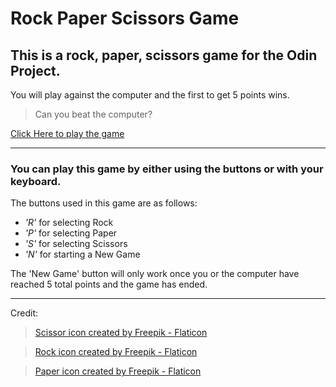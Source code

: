 # Rock Paper Scissors Game

## This is a rock, paper, scissors game for the Odin Project.

You will play against the computer and the first to get 5 points wins.

> Can you beat the computer?

[Click Here to play the game](https://zzirbel.github.io/odin-rock-paper-scissors/)

---

### You can play this game by either using the buttons or with your keyboard.

The buttons used in this game are as follows:

- _'R'_ for selecting Rock
- _'P'_ for selecting Paper
- _'S'_ for selecting Scissors
- _'N'_ for starting a New Game

The 'New Game' button will only work once you or the computer have reached 5 total points and the game has ended.

---

Credit:

> [Scissor icon created by Freepik - Flaticon](https://www.flaticon.com/free-icons/barber)

> [Rock icon created by Freepik - Flaticon](https://www.flaticon.com/free-icons/mineral)

> [Paper icon created by Freepik - Flaticon](https://www.flaticon.com/free-icons/paper)
